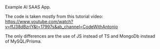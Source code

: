 Example AI SAAS App.

The code is taken mostly from this tutorial video: https://www.youtube.com/watch?v=ffJ38dBzrlY&t=17997s&ab_channel=CodeWithAntonio

The only differences are the use of JS instead of TS and MongoDb instead of MySQL/Prisma.

